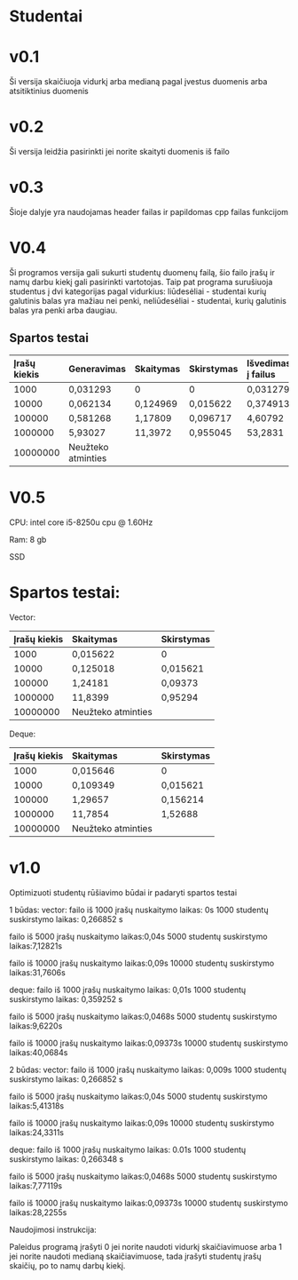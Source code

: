 # Studentai

# v0.1

Ši versija skaičiuoja vidurkį arba medianą pagal įvestus duomenis arba atsitiktinius duomenis

# v0.2 

Ši versija leidžia pasirinkti jei norite skaityti duomenis iš failo

# v0.3

Šioje dalyje yra naudojamas header failas ir papildomas cpp failas funkcijom

# V0.4 
Ši programos versija gali sukurti studentų duomenų failą, šio failo įrašų ir namų darbu kiekį gali pasirinkti vartotojas. Taip pat programa surušiuoja studentus į dvi kategorijas pagal vidurkius: liūdesėliai - studentai kurių galutinis balas yra mažiau nei penki, neliūdesėliai - studentai, kurių galutinis balas yra penki arba daugiau.

## Spartos testai

| Įrašų kiekis | Generavimas | Skaitymas | Skirstymas | Išvedimas į failus |
|:------------ |:----------- |:--------- |:---------- |:------------------ |
|1000          |0,031293     |0          |0           |0,031279            |
|10000         |0,062134     |0,124969   |0,015622    |0,374913            |
|100000        |0,581268     |1,17809    |0,096717    |4,60792             |
|1000000       |5,93027      |11,3972    |0,955045    |53,2831             |
|10000000      |Neužteko atminties                                         |

# V0.5

CPU: intel core i5-8250u cpu @ 1.60Hz

Ram: 8 gb

SSD

# Spartos testai:

Vector:

| Įrašų kiekis | Skaitymas | Skirstymas |
|:------------ |:--------- |:---------- |
|1000          |0,015622   |0           |
|10000         |0,125018   |0,015621    |
|100000        |1,24181    |0,09373     |
|1000000       |11,8399    |0,95294     |
|10000000      |Neužteko atminties      |

Deque:

| Įrašų kiekis | Skaitymas | Skirstymas |
|:------------ |:--------- |:---------- |
|1000          |0,015646   |0           |
|10000         |0,109349   |0,015621    |
|100000        |1,29657    |0,156214    |
|1000000       |11,7854    |1,52688     |
|10000000      |Neužteko atminties      |

# v1.0 

Optimizuoti studentų rūšiavimo būdai ir padaryti spartos testai

1 būdas:
vector:
failo iš 1000 įrašų nuskaitymo laikas: 0s
1000 studentų suskirstymo laikas: 0,266852 s

failo iš 5000 įrašų nuskaitymo laikas:0,04s
5000 studentų suskirstymo laikas:7,12821s

failo iš 10000 įrašų nuskaitymo laikas:0,09s
10000 studentų suskirstymo laikas:31,7606s

deque:
failo iš 1000 įrašų nuskaitymo laikas: 0,01s
1000 studentų suskirstymo laikas: 0,359252 s

failo iš 5000 įrašų nuskaitymo laikas:0,0468s
5000 studentų suskirstymo laikas:9,6220s

failo iš 10000 įrašų nuskaitymo laikas:0,09373s
10000 studentų suskirstymo laikas:40,0684s

2 būdas:
vector:
failo iš 1000 įrašų nuskaitymo laikas: 0,009s
1000 studentų suskirstymo laikas: 0,266852 s

failo iš 5000 įrašų nuskaitymo laikas:0,04s
5000 studentų suskirstymo laikas:5,41318s

failo iš 10000 įrašų nuskaitymo laikas:0,09s
10000 studentų suskirstymo laikas:24,3311s

deque:
failo iš 1000 įrašų nuskaitymo laikas: 0.01s
1000 studentų suskirstymo laikas: 0,266348 s

failo iš 5000 įrašų nuskaitymo laikas:0,0468s
5000 studentų suskirstymo laikas:7,77119s

failo iš 10000 įrašų nuskaitymo laikas:0,09373s
10000 studentų suskirstymo laikas:28,2255s

Naudojimosi instrukcija:

Paleidus programą įrašyti 0 jei norite naudoti vidurkį skaičiavimuose arba 1 jei norite naudoti medianą skaičiavimuose, tada įrašyti studentų įrašų skaičių, po to namų darbų kiekį.

